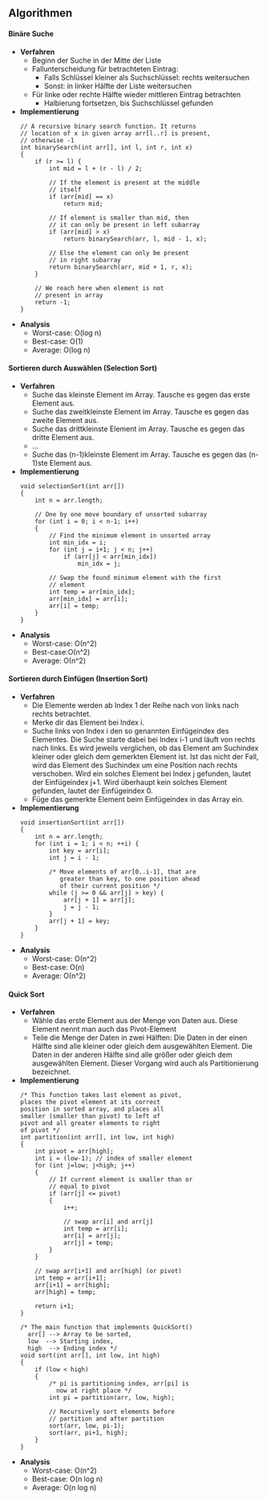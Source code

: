 ## Algorithmen

#### Binäre Suche
* **Verfahren**
    * Beginn der Suche in der Mitte der Liste
    * Fallunterscheidung für betrachteten Eintrag:
        * Falls Schlüssel kleiner als Suchschlüssel: rechts weitersuchen
        * Sonst: in linker Hälfte der Liste weitersuchen
    * Für linke oder rechte Hälfte wieder mittleren Eintrag betrachten
        * Halbierung fortsetzen, bis Suchschlüssel gefunden
* **Implementierung**
    ```
    // A recursive binary search function. It returns
    // location of x in given array arr[l..r] is present,
    // otherwise -1
    int binarySearch(int arr[], int l, int r, int x)
    {
        if (r >= l) {
            int mid = l + (r - l) / 2;

            // If the element is present at the middle
            // itself
            if (arr[mid] == x)
                return mid;

            // If element is smaller than mid, then
            // it can only be present in left subarray
            if (arr[mid] > x)
                return binarySearch(arr, l, mid - 1, x);

            // Else the element can only be present
            // in right subarray
            return binarySearch(arr, mid + 1, r, x);
        }

        // We reach here when element is not
        // present in array
        return -1;
    }
    ```
* **Analysis**
    * Worst-case: O(log n)
    * Best-case: O(1)
    * Average: O(log n)

#### Sortieren durch Auswählen (Selection Sort)
* **Verfahren**
    * Suche das kleinste Element im Array. Tausche es gegen das erste Element aus.
    * Suche das zweitkleinste Element im Array. Tausche es gegen das zweite Element aus.
    * Suche das drittkleinste Element im Array. Tausche es gegen das dritte Element aus.
    * ...
    * Suche das (n-1)kleinste Element im Array. Tausche es gegen das (n-1)ste Element aus.
* **Implementierung**
    ```
    void selectionSort(int arr[])
    {
        int n = arr.length;

        // One by one move boundary of unsorted subarray
        for (int i = 0; i < n-1; i++)
        {
            // Find the minimum element in unsorted array
            int min_idx = i;
            for (int j = i+1; j < n; j++)
                if (arr[j] < arr[min_idx])
                    min_idx = j;

            // Swap the found minimum element with the first
            // element
            int temp = arr[min_idx];
            arr[min_idx] = arr[i];
            arr[i] = temp;
        }
    }
    ```
* **Analysis**
    * Worst-case: О(n^2)
    * Best-case:О(n^2)
    * Average: О(n^2)

#### Sortieren durch Einfügen (Insertion Sort)
* **Verfahren**
    * Die Elemente werden ab Index 1 der Reihe nach von links nach rechts betrachtet.
    * Merke dir das Element bei Index i.
    * Suche links von Index i den so genannten Einfügeindex des Elementes. Die Suche starte dabei bei Index i-1 und läuft von rechts nach links. Es wird jeweils verglichen, ob das Element am Suchindex kleiner oder gleich dem gemerkten Element ist. Ist das nicht der Fall, wird das Element des Suchindex um eine Position nach rechts verschoben. Wird ein solches Element bei Index j gefunden, lautet der Einfügeindex j+1. Wird überhaupt kein solches Element gefunden, lautet der Einfügeindex 0.
    * Füge das gemerkte Element beim Einfügeindex in das Array ein.
* **Implementierung**
    ```
    void insertionSort(int arr[])
    {
        int n = arr.length;
        for (int i = 1; i < n; ++i) {
            int key = arr[i];
            int j = i - 1;

            /* Move elements of arr[0..i-1], that are
               greater than key, to one position ahead
               of their current position */
            while (j >= 0 && arr[j] > key) {
                arr[j + 1] = arr[j];
                j = j - 1;
            }
            arr[j + 1] = key;
        }
    }
    ```
* **Analysis**
    * Worst-case: О(n^2)
    * Best-case: O(n)
    * Average: О(n^2)

#### Quick Sort
* **Verfahren**
    * Wähle das erste Element aus der Menge von Daten aus. Diese Element nennt man auch das Pivot-Element
    * Teile die Menge der Daten in zwei Hälften: Die Daten in der einen Hälfte sind alle kleiner oder gleich dem ausgewählten Element. Die Daten in der anderen Hälfte sind alle größer oder gleich dem ausgewählten Element. Dieser Vorgang wird auch als Partitionierung bezeichnet.
* **Implementierung**
    ~~~
    /* This function takes last element as pivot,
    places the pivot element at its correct
    position in sorted array, and places all
    smaller (smaller than pivot) to left of
    pivot and all greater elements to right
    of pivot */
    int partition(int arr[], int low, int high)
    {
        int pivot = arr[high];  
        int i = (low-1); // index of smaller element
        for (int j=low; j<high; j++)
        {
            // If current element is smaller than or
            // equal to pivot
            if (arr[j] <= pivot)
            {
                i++;

                // swap arr[i] and arr[j]
                int temp = arr[i];
                arr[i] = arr[j];
                arr[j] = temp;
            }
        }

        // swap arr[i+1] and arr[high] (or pivot)
        int temp = arr[i+1];
        arr[i+1] = arr[high];
        arr[high] = temp;

        return i+1;
    }

    /* The main function that implements QuickSort()
      arr[] --> Array to be sorted,
      low  --> Starting index,
      high  --> Ending index */
    void sort(int arr[], int low, int high)
    {
        if (low < high)
        {
            /* pi is partitioning index, arr[pi] is  
              now at right place */
            int pi = partition(arr, low, high);

            // Recursively sort elements before
            // partition and after partition
            sort(arr, low, pi-1);
            sort(arr, pi+1, high);
        }
    }
    ~~~
* **Analysis**
    * Worst-case: O(n^2)
    * Best-case: O(n log n)
    * Average: O(n log n)
